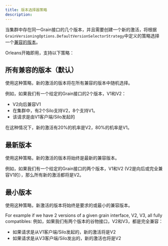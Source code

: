 ```yaml
---
title: 版本选择器策略
description:
---
```


当集群中存在同一Grain接口的几个版本，并且需要创建一个新的激活，将根据`GrainVersioningOptions.DefaultVersionSelectorStrategy`中定义的策略选择一个[兼容的版本](compatible_grains.md)。

Orleans开箱即用，支持以下策略：

## 所有兼容的版本（默认）

使用这种策略，新的激活的版本将在所有兼容的版本中随机选择。

例如，如果我们有一个给定的Grain接口的2个版本，V1和V2：

  - V2向后兼容V1
  - 在集群中，有2个Silo支持V2，8个支持V1。
  - 该请求是由V1客户端/Silo发起的

在这种情况下，新的激活有20%的机率是V2，80%的机率是V1。

## 最新版本

使用这种策略，新的激活的版本将始终是最新的兼容版本。

例如，如果我们有一个给定的Grain接口的两个版本，V1和V2 (V2是向后或完全兼容V1的），那么所有新的激活都将是V2。

## 最小版本

使用这种策略，新激活的版本将始终是要求的或最小的兼容版本。

For example if we have 2 versions of a given grain interface, V2, V3, all fully 
compatibles:
例如，如果我们有两个版本的谷物接口，V2和V3，都是完全兼容：

  - 如果请求是从V1客户端/Silo发起的，新的激活将是V2
  - 如果请求是从V3客户端/Silo发出的，新的激活也将是V2